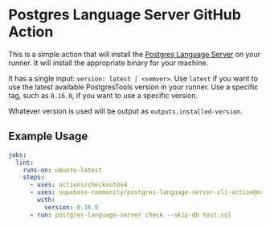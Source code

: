 # Postgres Language Server GitHub Action

This is a simple action that will install the [Postgres Language Server](https://github.com/supabase-community/postgres-language-server) on your runner. It will install the appropriate binary for your machine.

It has a single input: `version: latest | <semver>`.
Use `latest` if you want to use the latest available PostgresTools version in your runner.
Use a specific tag, such as `0.16.0`, if you want to use a specific version.

Whatever version is used will be output as `outputs.installed-version`.

## Example Usage

```yaml
jobs:
  lint:
    runs-on: ubuntu-latest
    steps:
      - uses: actions/checkout@v4
      - uses: supabase-community/postgres-language-server-cli-action@main
        with:
          version: 0.16.0
      - run: postgres-language-server check --skip-db test.sql
```
